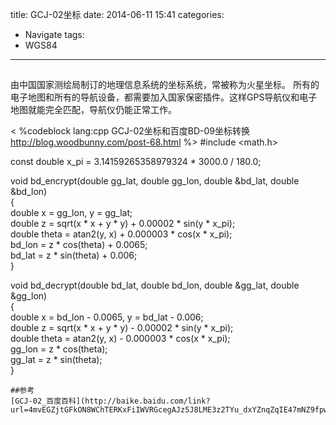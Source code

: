 title: GCJ-02坐标
date: 2014-06-11 15:41
categories:
- Navigate
tags: 
- WGS84
---

## 
由中国国家测绘局制订的地理信息系统的坐标系统，常被称为火星坐标。
所有的电子地图和所有的导航设备，都需要加入国家保密插件。这样GPS导航仪和电子地图就能完全匹配，导航仪仍能正常工作。



< %codeblock lang:cpp GCJ-02坐标和百度BD-09坐标转换 http://blog.woodbunny.com/post-68.html %>
#include <math.h>  
  
const double x_pi = 3.14159265358979324 * 3000.0 / 180.0;  
  
void bd_encrypt(double gg_lat, double gg_lon, double &bd_lat, double &bd_lon)  
{  
    double x = gg_lon, y = gg_lat;  
    double z = sqrt(x * x + y * y) + 0.00002 * sin(y * x_pi);  
    double theta = atan2(y, x) + 0.000003 * cos(x * x_pi);  
    bd_lon = z * cos(theta) + 0.0065;  
    bd_lat = z * sin(theta) + 0.006;  
}  
  
void bd_decrypt(double bd_lat, double bd_lon, double &gg_lat, double &gg_lon)  
{  
    double x = bd_lon - 0.0065, y = bd_lat - 0.006;  
    double z = sqrt(x * x + y * y) - 0.00002 * sin(y * x_pi);  
    double theta = atan2(y, x) - 0.000003 * cos(x * x_pi);  
    gg_lon = z * cos(theta);  
    gg_lat = z * sin(theta);  
}  
```
##参考
[GCJ-02_百度百科](http://baike.baidu.com/link?url=4mvEGZjtGFkON8WChTERKxFiIWVRGcegAJz5J8LME3z2TYu_dxYZnqZqIE47mNZ9fpwQ_u12vV9ANB9Qk1VaDq)
